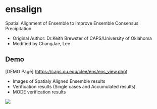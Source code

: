 # ensalign

Spatial Alignment of Ensemble to Improve Ensemble Consensus Precipitation
- Original Author: Dr.Keith Brewster of CAPS/University of Oklahoma
- Modified by ChangJae, Lee

## Demo 

[DEMO Page] (https://caps.ou.edu/clee/ens/ens_view.php)
- Images of Spatialy Aligned Ensemble results
- Verification results (Single cases and Accumulated results)
- MODE verification results

<img src="https://hunter3789.github.io/ensalign/image/href_ens_2022071500_f015_np_2pass.png">
